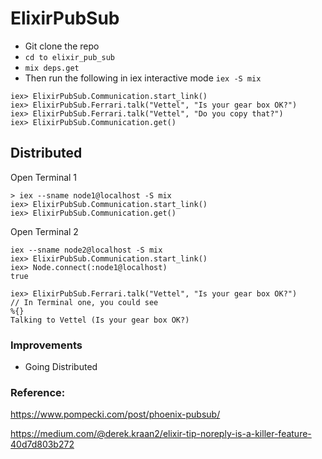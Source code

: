 # ElixirPubSub

- Git clone the repo
- `cd to elixir_pub_sub`
- `mix deps.get`
- Then run the following in iex interactive mode `iex -S mix`

```
iex> ElixirPubSub.Communication.start_link()
iex> ElixirPubSub.Ferrari.talk("Vettel", "Is your gear box OK?")
iex> ElixirPubSub.Ferrari.talk("Vettel", "Do you copy that?")
iex> ElixirPubSub.Communication.get()
```

## Distributed

Open Terminal 1

```
> iex --sname node1@localhost -S mix
iex> ElixirPubSub.Communication.start_link()
iex> ElixirPubSub.Communication.get()
```

Open Terminal 2
```
iex --sname node2@localhost -S mix
iex> ElixirPubSub.Communication.start_link()
iex> Node.connect(:node1@localhost)
true

iex> ElixirPubSub.Ferrari.talk("Vettel", "Is your gear box OK?")
// In Terminal one, you could see 
%{}
Talking to Vettel (Is your gear box OK?)
```

### Improvements

- Going Distributed

### Reference:

https://www.pompecki.com/post/phoenix-pubsub/

https://medium.com/@derek.kraan2/elixir-tip-noreply-is-a-killer-feature-40d7d803b272
